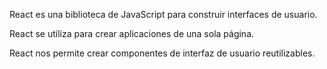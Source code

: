 React es una biblioteca de JavaScript para construir interfaces de usuario.

React se utiliza para crear aplicaciones de una sola página.

React nos permite crear componentes de interfaz de usuario reutilizables.

 